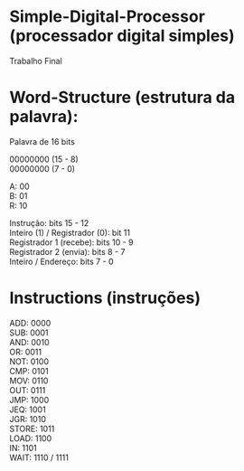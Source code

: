 # Simple-Digital-Processor (processador digital simples)
Trabalho Final

# Word-Structure (estrutura da palavra):

Palavra de 16 bits 

00000000 (15 - 8) </br>
00000000 (7 - 0)

A: 00 </br>
B: 01 </br>
R: 10

Instrução: bits 15 - 12 </br>
Inteiro (1) / Registrador (0): bit 11 </br>
Registrador 1 (recebe): bits 10 - 9 </br>
Registrador 2 (envia): bits 8 - 7 </br>
Inteiro / Endereço: bits 7 - 0

# Instructions (instruções)

ADD: 0000 </br>
SUB:  0001 </br>
AND: 0010 </br>
OR: 0011 </br>
NOT: 0100 </br>
CMP: 0101 </br>
MOV: 0110 </br>
OUT: 0111 </br>
JMP: 1000 </br>
JEQ: 1001 </br>
JGR: 1010 </br>
STORE: 1011 </br>
LOAD: 1100 </br>
IN: 1101 </br>
WAIT: 1110 / 1111
